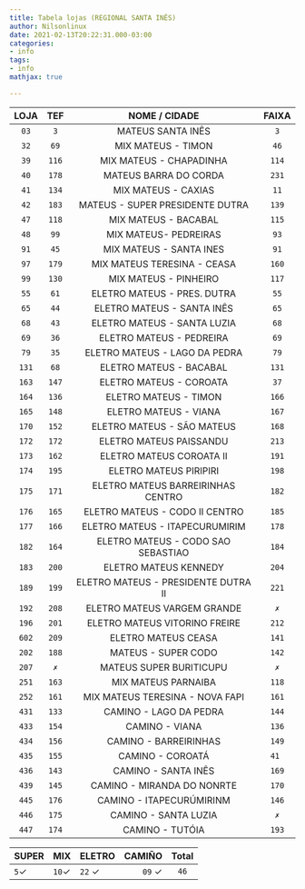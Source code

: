 ```yaml
---
title: Tabela lojas (REGIONAL SANTA INÊS)
author: Nilsonlinux
date: 2021-02-13T20:22:31.000-03:00
categories:
- info
tags:
- info
mathjax: true

---
```

|  LOJA | TEF  | NOME / CIDADE                         | FAIXA |
  |:-----:|:----:|:-------------------------------------:|:-----:|
  | `03`  |`3`   | MATEUS SANTA INÊS                     | `3`   |
  | `32`  |`69`  | MIX MATEUS - TIMON                    | `46`  |
  | `39`  |`116` | MIX MATEUS - CHAPADINHA               | `114` |
  | `40`  |`178` | MATEUS BARRA DO CORDA                 | `231` |
  | `41`  |`134` | MIX MATEUS - CAXIAS                   | `11`  |
  | `42`  |`183` | MATEUS - SUPER PRESIDENTE DUTRA       | `139` |
  | `47`  |`118` | MIX MATEUS - BACABAL                  | `115` |
  | `48`  |`99`  | MIX MATEUS- PEDREIRAS                 | `93`  |
  | `91`  |`45`  | MIX MATEUS - SANTA INES               | `91`  |
  | `97`  |`179` | MIX MATEUS TERESINA - CEASA           | `160` |
  | `99`  |`130` | MIX MATEUS - PINHEIRO                 | `117` |
  | `55`  |`61`  | ELETRO MATEUS - PRES. DUTRA           | `55`  |
  | `65`  |`44`  | ELETRO MATEUS - SANTA INÊS            | `65`  |
  | `68`  |`43`  | ELETRO MATEUS - SANTA LUZIA           | `68`  |
  | `69`  |`36`  | ELETRO MATEUS - PEDREIRA              | `69`  |
  | `79`  |`35`  | ELETRO MATEUS - LAGO DA PEDRA         | `79`  |
  | `131` |`68`  | ELETRO MATEUS - BACABAL               | `131` |
  | `163` |`147` | ELETRO MATEUS - COROATA               | `37`  |
  | `164` |`136` | ELETRO MATEUS - TIMON                 | `166` |
  | `165` |`148` | ELETRO MATEUS - VIANA                 | `167` |
  | `170` |`152` | ELETRO MATEUS - SÃO MATEUS            | `168` |
  | `172` |`172` | ELETRO MATEUS PAISSANDU               | `213` |
  | `173` |`162` | ELETRO MATEUS COROATA II              | `191` |
  | `174` |`195` | ELETRO MATEUS PIRIPIRI                | `198` |
  | `175` |`171` | ELETRO MATEUS BARREIRINHAS CENTRO     | `182` |
  | `176` |`165` | ELETRO MATEUS - CODO II CENTRO        | `185` |
  | `177` |`166` | ELETRO MATEUS - ITAPECURUMIRIM        | `178` |
  | `182` |`164` | ELETRO MATEUS - CODO SAO SEBASTIAO    | `184` |
  | `183` |`200` | ELETRO MATEUS KENNEDY                 | `204` |
  | `189` |`199` | ELETRO MATEUS - PRESIDENTE DUTRA II   | `221` |
  | `192` |`208` | ELETRO MATEUS VARGEM GRANDE           | ` ✗ ` |
  | `196` |`201` | ELETRO MATEUS VITORINO FREIRE         | `212` |
  | `602` |`209` | ELETRO MATEUS CEASA                   | `141` |
  | `202` |`188` | MATEUS - SUPER CODO                   | `142` |
  | `207` |` ✗ ` | MATEUS SUPER BURITICUPU               | ` ✗ ` | 
  | `251` |`163` | MIX MATEUS PARNAIBA                   | `118` |
  | `252` |`161` | MIX MATEUS TERESINA - NOVA FAPI       | `161` |
  | `431` |`133` | CAMINO - LAGO DA PEDRA                | `144` |
  | `433` |`154` | CAMINO - VIANA                        | `136` |
  | `434` |`156` | CAMINO - BARREIRINHAS                 | `149` |
  | `435` |`155` | CAMINO - COROATÁ                      | `41 ` |
  | `436` |`143` | CAMINO - SANTA INÊS                   | `169` |
  | `439` |`145` | CAMINO - MIRANDA DO NONRTE            | `170` |
  | `445` |`176` | CAMINO - ITAPECURÚMIRINM              | `146` |
  | `446` |`175` | CAMINO - SANTA LUZIA                  | ` ✗ ` |
  | `447` |`174` | CAMINO - TUTÓIA                       | `193` |            

                     

| SUPER | MIX   | ELETRO  | CAMIÑO | Total  |
|-------|-------|:--------|-------:|:------:|
| `5`✓  | `10`✓ | `22` ✓  | `09` ✓ | `46`   |